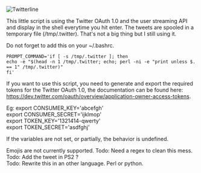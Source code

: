 ![Twitterline](http://users.irq6.net/~/lytchi/twitterline.png)

This little script is using the Twitter OAuth 1.0 and the user streaming API and display in the shell everytime you hit enter. The tweets are spooled in a temporary file (/tmp/.twitter). That's not a big thing but I still using it.

Do not forget to add this on your ~/.bashrc.

```
PROMPT_COMMAND='if [ -s /tmp/.twitter ]; then
echo -e "$(head -n 1 /tmp/.twitter; echo; perl -ni -e "print unless $. == 1" /tmp/.twitter)"
fi'
```

If you want to use this script, you need to generate and export the required tokens for the Twitter OAuth 1.0, the documentation can be found here: https://dev.twitter.com/oauth/overview/application-owner-access-tokens.

Eg: export CONSUMER_KEY='abcefgh'  
    export CONSUMER_SECRET='ijklmop'  
    export TOKEN_KEY='1321414-qwerty'  
    export TOKEN_SECRET='asdfghj'  

If the variables are not set, or partially, the behavior is undefined.

Emojis are not currently supported. Todo: Need a regex to clean this mess.   
Todo: Add the tweet in PS2 ?   
Todo: Rewrite this in an other language. Perl or python.  

